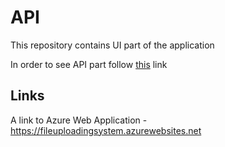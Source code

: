 # API

This repository contains UI part of the application

In order to see API part follow [this](https://github.com/olehkavetskyi/FileUploadingSystemUI) link

## Links

A link to Azure Web Application - https://fileuploadingsystem.azurewebsites.net
